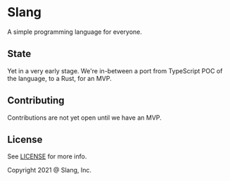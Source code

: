 # Slang

A simple programming language for everyone.

## State

Yet in a very early stage. We're in-between a port from TypeScript POC of the language, to a Rust, for an MVP.

## Contributing

Contributions are not yet open until we have an MVP.

## License

See [LICENSE](LICENSE) for more info.

Copyright 2021 @ Slang, Inc.
